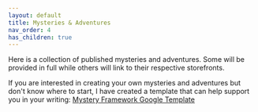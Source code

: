 ```yaml
---
layout: default
title: Mysteries & Adventures
nav_order: 4
has_children: true
---
```

Here is a collection of published mysteries and adventures. Some will be provided in full while others will link to their respective storefronts.

If you are interested in creating your own mysteries and adventures but don't know where to start, I have created a template that can help support you in your writing: [Mystery Framework Google Template](https://docs.google.com/document/d/1h2KVL4owTgfal60nbN-mRa6s4G8cDm147gWiV95vNfw/edit?usp=sharing)
